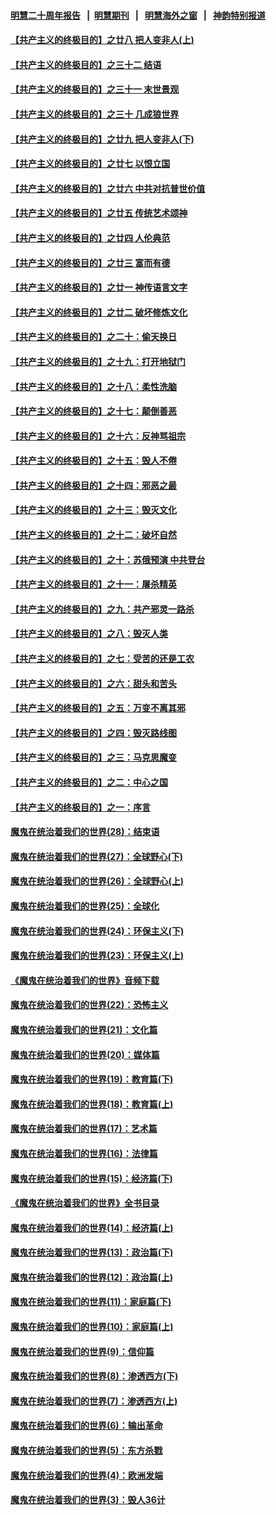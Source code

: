 #### [明慧二十周年报告](https://github.com/gfw-breaker/mh-reports/blob/master/README.md?t=07211321) &nbsp;&nbsp;|&nbsp;&nbsp;[明慧期刊](https://github.com/gfw-breaker/mh-qikan) &nbsp;&nbsp;|&nbsp;&nbsp; [明慧海外之窗](https://github.com/gfw-breaker/mh-news/blob/master/README.md?t=07211321) &nbsp;&nbsp;|&nbsp;&nbsp; [神韵特别报道](https://github.com/gfw-breaker/mh-news/blob/master/shenyun.md?t=07211321) 

#### [【共产主义的终极目的】之廿八 把人变非人(上)](../pages/nsc422/n11340492.md?t=07211321) 

#### [【共产主义的终极目的】之三十二 结语](../pages/nsc422/n11360535.md?t=07211321) 

#### [【共产主义的终极目的】之三十一 末世景观](../pages/nsc422/n11351129.md?t=07211321) 

#### [【共产主义的终极目的】之三十 几成狼世界](../pages/nsc422/n11348280.md?t=07211321) 

#### [【共产主义的终极目的】之廿九 把人变非人(下)](../pages/nsc422/n11344140.md?t=07211321) 

#### [【共产主义的终极目的】之廿七 以恨立国](../pages/nsc422/n11336944.md?t=07211321) 

#### [【共产主义的终极目的】之廿六 中共对抗普世价值](../pages/nsc422/n11324785.md?t=07211321) 

#### [【共产主义的终极目的】之廿五 传统艺术颂神](../pages/nsc422/n11296396.md?t=07211321) 

#### [【共产主义的终极目的】之廿四 人伦典范](../pages/nsc422/n11296397.md?t=07211321) 

#### [【共产主义的终极目的】之廿三 富而有德](../pages/nsc422/n11283598.md?t=07211321) 

#### [【共产主义的终极目的】之廿一 神传语言文字](../pages/nsc422/n11263265.md?t=07211321) 

#### [【共产主义的终极目的】之廿二 破坏修炼文化](../pages/nsc422/n11245728.md?t=07211321) 

#### [【共产主义的终极目的】之二十：偷天换日](../pages/nsc422/n11238846.md?t=07211321) 

#### [【共产主义的终极目的】之十九：打开地狱门](../pages/nsc422/n11206376.md?t=07211321) 

#### [【共产主义的终极目的】之十八：柔性洗脑](../pages/nsc422/n11199994.md?t=07211321) 

#### [【共产主义的终极目的】之十七：颠倒善恶](../pages/nsc422/n11179782.md?t=07211321) 

#### [【共产主义的终极目的】之十六：反神骂祖宗](../pages/nsc422/n11166798.md?t=07211321) 

#### [【共产主义的终极目的】之十五：毁人不倦](../pages/nsc422/n11166792.md?t=07211321) 

#### [【共产主义的终极目的】之十四：邪恶之最](../pages/nsc422/n11150249.md?t=07211321) 

#### [【共产主义的终极目的】之十三：毁灭文化](../pages/nsc422/n11135227.md?t=07211321) 

#### [【共产主义的终极目的】之十二：破坏自然](../pages/nsc422/n11135214.md?t=07211321) 

#### [【共产主义的终极目的】之十：苏俄预演 中共登台](../pages/nsc422/n11118424.md?t=07211321) 

#### [【共产主义的终极目的】之十一：屠杀精英](../pages/nsc422/n11118442.md?t=07211321) 

#### [【共产主义的终极目的】之九：共产邪灵一路杀](../pages/nsc422/n11114139.md?t=07211321) 

#### [【共产主义的终极目的】之八：毁灭人类](../pages/nsc422/n11108503.md?t=07211321) 

#### [【共产主义的终极目的】之七：受苦的还是工农](../pages/nsc422/n11101809.md?t=07211321) 

#### [【共产主义的终极目的】之六：甜头和苦头](../pages/nsc422/n11096971.md?t=07211321) 

#### [【共产主义的终极目的】之五：万变不离其邪](../pages/nsc422/n11091285.md?t=07211321) 

#### [【共产主义的终极目的】之四：毁灭路线图](../pages/nsc422/n11086284.md?t=07211321) 

#### [【共产主义的终极目的】之三：马克思魔变](../pages/nsc422/n11061941.md?t=07211321) 

#### [【共产主义的终极目的】之二：中心之国](../pages/nsc422/n11047728.md?t=07211321) 

#### [【共产主义的终极目的】之一：序言](../pages/nsc422/n11086077.md?t=07211321) 

#### [魔鬼在统治着我们的世界(28)：结束语](../pages/nsc422/n10936246.md?t=07211321) 

#### [魔鬼在统治着我们的世界(27)：全球野心(下)](../pages/nsc422/n10928319.md?t=07211321) 

#### [魔鬼在统治着我们的世界(26)：全球野心(上)](../pages/nsc422/n10900318.md?t=07211321) 

#### [魔鬼在统治着我们的世界(25)：全球化](../pages/nsc422/n10788205.md?t=07211321) 

#### [魔鬼在统治着我们的世界(24)：环保主义(下)](../pages/nsc422/n10695307.md?t=07211321) 

#### [魔鬼在统治着我们的世界(23)：环保主义(上)](../pages/nsc422/n10688613.md?t=07211321) 

#### [《魔鬼在统治着我们的世界》音频下载](../pages/nsc422/n10635553.md?t=07211321) 

#### [魔鬼在统治着我们的世界(22)：恐怖主义](../pages/nsc422/n10614727.md?t=07211321) 

#### [魔鬼在统治着我们的世界(21)：文化篇](../pages/nsc422/n10597706.md?t=07211321) 

#### [魔鬼在统治着我们的世界(20)：媒体篇](../pages/nsc422/n10586579.md?t=07211321) 

#### [魔鬼在统治着我们的世界(19)：教育篇(下)](../pages/nsc422/n10564808.md?t=07211321) 

#### [魔鬼在统治着我们的世界(18)：教育篇(上)](../pages/nsc422/n10526970.md?t=07211321) 

#### [魔鬼在统治着我们的世界(17)：艺术篇](../pages/nsc422/n10499093.md?t=07211321) 

#### [魔鬼在统治着我们的世界(16)：法律篇](../pages/nsc422/n10485969.md?t=07211321) 

#### [魔鬼在统治着我们的世界(15)：经济篇(下)](../pages/nsc422/n10469975.md?t=07211321) 

#### [《魔鬼在统治着我们的世界》全书目录](../pages/nsc422/n10464261.md?t=07211321) 

#### [魔鬼在统治着我们的世界(14)：经济篇(上)](../pages/nsc422/n10457370.md?t=07211321) 

#### [魔鬼在统治着我们的世界(13)：政治篇(下)](../pages/nsc422/n10448270.md?t=07211321) 

#### [魔鬼在统治着我们的世界(12)：政治篇(上)](../pages/nsc422/n10444576.md?t=07211321) 

#### [魔鬼在统治着我们的世界(11)：家庭篇(下)](../pages/nsc422/n10440961.md?t=07211321) 

#### [魔鬼在统治着我们的世界(10)：家庭篇(上)](../pages/nsc422/n10435448.md?t=07211321) 

#### [魔鬼在统治着我们的世界(9)：信仰篇](../pages/nsc422/n10432159.md?t=07211321) 

#### [魔鬼在统治着我们的世界(8)：渗透西方(下)](../pages/nsc422/n10429603.md?t=07211321) 

#### [魔鬼在统治着我们的世界(7)：渗透西方(上)](../pages/nsc422/n10426013.md?t=07211321) 

#### [魔鬼在统治着我们的世界(6)：输出革命](../pages/nsc422/n10421536.md?t=07211321) 

#### [魔鬼在统治着我们的世界(5)：东方杀戮](../pages/nsc422/n10417707.md?t=07211321) 

#### [魔鬼在统治着我们的世界(4)：欧洲发端](../pages/nsc422/n10414890.md?t=07211321) 

#### [魔鬼在统治着我们的世界(3)：毁人36计](../pages/nsc422/n10411583.md?t=07211321) 

